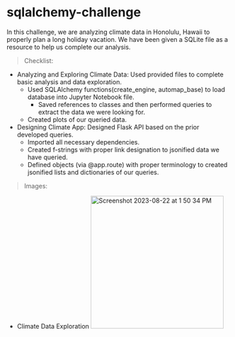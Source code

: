 # sqlalchemy-challenge
In this challenge, we are analyzing climate data in Honolulu, Hawaii to properly plan a long holiday vacation.  We have been given a SQLite file as a resource to help us complete our analysis.
> Checklist:
  - Analyzing and Exploring Climate Data: Used provided files to complete basic analysis and data exploration.
      - Used SQLAlchemy functions(create_engine, automap_base) to load database into Jupyter Notebook file.
          - Saved references to classes and then performed queries to extract the data we were looking for.
      - Created plots of our queried data.
  - Designing Climate App: Designed Flask API based on the prior developed queries.
      - Imported all necessary dependencies.
      - Created f-strings with proper link designation to jsonified data we have queried.
      - Defined objects (via @app.route) with proper terminology to created jsonified lists and dictionaries of our queries.
> Images:
- Climate Data Exploration
  <img width="300" alt="Screenshot 2023-08-22 at 1 50 34 PM" src="https://github.com/coryselzer/sqlalchemy-challenge/assets/134936973/da0a048f-6fdc-4e57-974f-bf053f4a8ad5">

